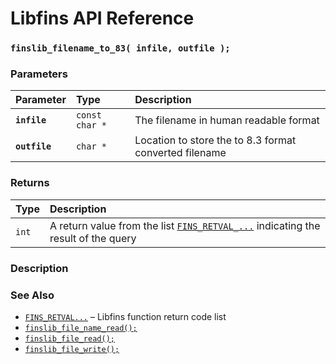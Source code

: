 # Libfins API Reference

### `finslib_filename_to_83( infile, outfile );`

### Parameters

| Parameter | Type | Description |
| :--- | :--- | :--- |
|**`infile`**|`const char *`|The filename in human readable format|
|**`outfile`**|`char *`|Location to store the to 8.3 format converted filename|

### Returns

| Type | Description |
| :--- | :--- |
|`int`|A return value from the list [`FINS_RETVAL_...`](FINS_RETVAL.md) indicating the result of the query|

### Description

### See Also

* [`FINS_RETVAL...`](FINS_RETVAL.md) &ndash; Libfins function return code list
* [`finslib_file_name_read();`](finslib_file_name_read.md)
* [`finslib_file_read();`](finslib_file_read.md)
* [`finslib_file_write();`](finslib_file_write.md)
